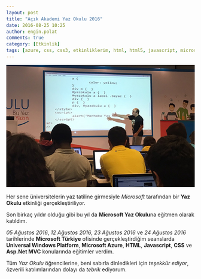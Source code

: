 ```yaml
---
layout: post
title: "Açık Akademi Yaz Okulu 2016"
date: 2016-08-25 10:25
author: engin.polat
comments: true
category: [Etkinlik]
tags: [azure, css, css3, etkinliklerim, html, html5, javascript, microsoft yaz okulu, mvc]
---
```

![](/assets/uploads/2016/08/YazOkulu2016.jpg)

Her sene üniversitelerin yaz tatiline girmesiyle *Microsoft* tarafından bir **Yaz Okulu** etkinliği gerçekleştiriliyor.

Son birkaç yıldır olduğu gibi bu yıl da **Microsoft Yaz Okulu**na eğitmen olarak katıldım.

*05 Ağustos 2016*, *12 Ağustos 2016*, *23 Ağustos 2016* ve *24 Ağustos 2016* tarihlerinde **Microsoft Türkiye** ofisinde gerçekleştirdiğim seanslarda **Universal Windows Platform**, **Microsoft Azure**, **HTML**, **Javascript**, **CSS** ve **Asp.Net MVC** konularında eğitimler verdim.

Tüm *Yaz Okulu* öğrencilerine, beni sabırla dinledikleri için *teşekkür ediyor*, özverili katılımlarından dolayı da *tebrik* ediyorum.